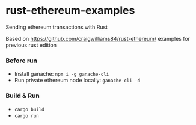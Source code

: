 # rust-ethereum-examples
Sending ethereum transactions with Rust

Based on https://github.com/craigwilliams84/rust-ethereum/ examples for previous rust edition

### Before run

- Install ganache: `npm i -g ganache-cli`
- Run private ethereum node locally: `ganache-cli -d`

### Build & Run
- `cargo build`
- `cargo run`

